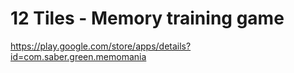 # 12 Tiles - Memory training game
https://play.google.com/store/apps/details?id=com.saber.green.memomania
